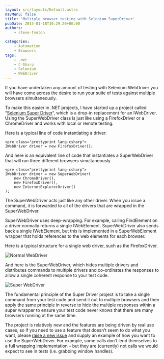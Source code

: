 ```yaml
---
layout: src/layouts/Default.astro
navMenu: false
title: 'Multiple browser testing with Selenium SuperDriver'
pubDate: 2015-01-18T16:29:20+00:00
authors:
    - steve-fenton

categories:
    - Automation
    - Browsers
tags:
    - .net
    - C-Sharp
    - Selenium
    - WebDriver
---
```


If you have undertaken any amount of testing with Selenium WebDriver you will have come across the desire to run your suite of tests against multiple browsers simultaneously.

To make this easier in .NET projects, I have started up a project called “[Selenium Super Driver](https://github.com/Steve-Fenton/SeleniumSuperDriver)“, which is a drop-in replacement for an IWebDriver. Using the SuperWebDriver class is just like using a FirefoxDriver or a ChromeDriver and works with local or remote testing.

Here is a typical line of code instantiating a driver:

```
<pre class="prettyprint lang-csharp">
IWebDriver driver = new FirefoxDriver();
```
And here is an equivalent line of code that instantiates a SuperWebDriver that will run three different browsers simultaneously.

```
<pre class="prettyprint lang-csharp">
IWebDriver driver = new SuperWebDriver(
    new ChromeDriver(),
    new FirefoxDriver(),
    new InternetExplorerDriver()
);
```
The SuperWebDriver acts just like any other driver. When you issue a command, it is forwarded to all of the drivers that are wrapped in the SuperWebDriver.

SuperWebDriver uses deep-wrapping. For example, calling FindElement on a driver normally returns a single IWebElement. SuperWebDriver also sends back a single IWebElement, but this is implemented in a SuperWebElement wrapper that holds references to the web elements for each browser.

Here is a typical structure for a single web driver, such as the FirefoxDriver.

![Normal WebDriver](/img/2015/07/web-driver-normal.png)

And here is the SuperWebDriver, which hides multiple drivers and distributes commands to multiple drivers and co-ordinates the responses to allow a single coherent response to your test code.

![Super WebDriver](/img/2015/07/web-driver-super.png)

The fundamental principle of the Super Driver project is to take a single command from your test code and send it out to multiple browsers and then apply the same principle in reverse to hide the multiple responses within a super wrapper to ensure your test code never knows that there are many browsers running at the same time.

The project is relatively new and the features are being driven by real use cases, so if you need to use a feature that doesn’t seem to do what you want, please [raise a new issue](https://github.com/Steve-Fenton/SeleniumSuperDriver/issues) and supply an example of how you want to use the SuperWebDriver. For example, some calls don’t lend themselves to a full wrapping implementation – but they are (currently) not calls we would expect to see in tests (i.e. grabbing window handles).
